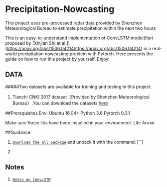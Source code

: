 # Precipitation-Nowcasting

This project uses pre-processed radar data provided by Shenzhen Meteorological Bureau to estimate precipitation within the next two hours

This is an easy-to-understand implementation of ConvLSTM model(fisrt proposed by [Xinjian Shi et al.])(https://arxiv.org/abs/1506.04214https://arxiv.org/abs/1506.04214) in a real-world precipitation nowcasting problem with Pytorch. Here presents the guide on how to run this project by yourself. Enjoy!


## DATA

#####Two datasets are available for training and testing in this project.
1. Tianchi CNKI 2017 dataset（Provided by Shenzhen Meteorological Bureau）.You can download the datasets [here](https://tianchi.aliyun.com/competition/information.htm?spm=5176.100067.5678.2.6d453864enogCW&raceId=231596)

##Prerequisites
Env: Ubuntu 16.04+
     Python 3.6
     Pytorch 0.3.1
     
Make sure these libs have been installed in your environment.
Lib:
     Arrow 
     

##Guidance

1. [`Download the all package`]() and unpack it with the command:
[``]

2. 





## Notes
1. [`Notes on ConvLSTM`](https://github.com/cxxixi/Precipitation-Nowcasting/issues/1)

